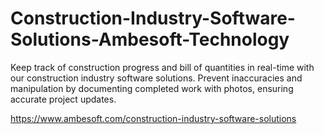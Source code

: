 # Construction-Industry-Software-Solutions-Ambesoft-Technology
Keep track of construction progress and bill of quantities in real-time with our construction industry software solutions. Prevent inaccuracies and manipulation by documenting completed work with photos, ensuring accurate project updates.

https://www.ambesoft.com/construction-industry-software-solutions 
